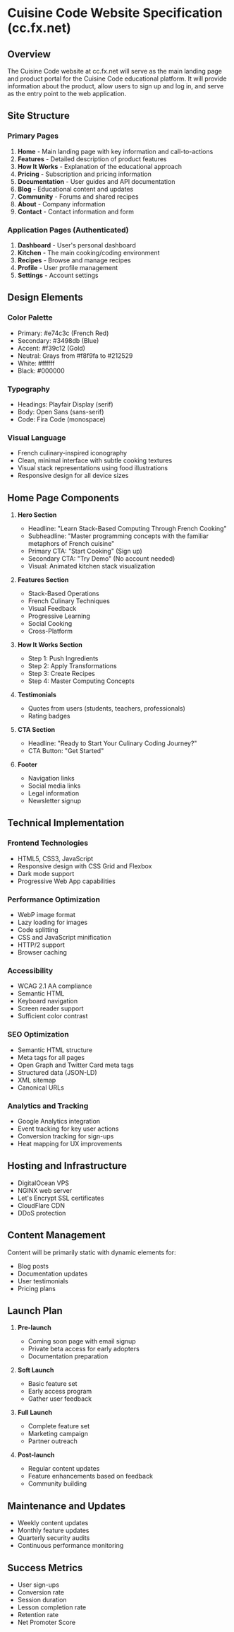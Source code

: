 # Cuisine Code Website Specification (cc.fx.net)

## Overview

The Cuisine Code website at cc.fx.net will serve as the main landing page and product portal for the Cuisine Code educational platform. It will provide information about the product, allow users to sign up and log in, and serve as the entry point to the web application.

## Site Structure

### Primary Pages

1. **Home** - Main landing page with key information and call-to-actions
2. **Features** - Detailed description of product features
3. **How It Works** - Explanation of the educational approach
4. **Pricing** - Subscription and pricing information
5. **Documentation** - User guides and API documentation
6. **Blog** - Educational content and updates
7. **Community** - Forums and shared recipes
8. **About** - Company information
9. **Contact** - Contact information and form

### Application Pages (Authenticated)

1. **Dashboard** - User's personal dashboard
2. **Kitchen** - The main cooking/coding environment
3. **Recipes** - Browse and manage recipes
4. **Profile** - User profile management
5. **Settings** - Account settings

## Design Elements

### Color Palette

- Primary: #e74c3c (French Red)
- Secondary: #3498db (Blue)
- Accent: #f39c12 (Gold)
- Neutral: Grays from #f8f9fa to #212529
- White: #ffffff
- Black: #000000

### Typography

- Headings: Playfair Display (serif)
- Body: Open Sans (sans-serif)
- Code: Fira Code (monospace)

### Visual Language

- French culinary-inspired iconography
- Clean, minimal interface with subtle cooking textures
- Visual stack representations using food illustrations
- Responsive design for all device sizes

## Home Page Components

1. **Hero Section**
   - Headline: "Learn Stack-Based Computing Through French Cooking"
   - Subheadline: "Master programming concepts with the familiar metaphors of French cuisine"
   - Primary CTA: "Start Cooking" (Sign up)
   - Secondary CTA: "Try Demo" (No account needed)
   - Visual: Animated kitchen stack visualization

2. **Features Section**
   - Stack-Based Operations
   - French Culinary Techniques
   - Visual Feedback
   - Progressive Learning
   - Social Cooking
   - Cross-Platform

3. **How It Works Section**
   - Step 1: Push Ingredients
   - Step 2: Apply Transformations
   - Step 3: Create Recipes
   - Step 4: Master Computing Concepts

4. **Testimonials**
   - Quotes from users (students, teachers, professionals)
   - Rating badges

5. **CTA Section**
   - Headline: "Ready to Start Your Culinary Coding Journey?"
   - CTA Button: "Get Started"

6. **Footer**
   - Navigation links
   - Social media links
   - Legal information
   - Newsletter signup

## Technical Implementation

### Frontend Technologies

- HTML5, CSS3, JavaScript
- Responsive design with CSS Grid and Flexbox
- Dark mode support
- Progressive Web App capabilities

### Performance Optimization

- WebP image format
- Lazy loading for images
- Code splitting
- CSS and JavaScript minification
- HTTP/2 support
- Browser caching

### Accessibility

- WCAG 2.1 AA compliance
- Semantic HTML
- Keyboard navigation
- Screen reader support
- Sufficient color contrast

### SEO Optimization

- Semantic HTML structure
- Meta tags for all pages
- Open Graph and Twitter Card meta tags
- Structured data (JSON-LD)
- XML sitemap
- Canonical URLs

### Analytics and Tracking

- Google Analytics integration
- Event tracking for key user actions
- Conversion tracking for sign-ups
- Heat mapping for UX improvements

## Hosting and Infrastructure

- DigitalOcean VPS
- NGINX web server
- Let's Encrypt SSL certificates
- CloudFlare CDN
- DDoS protection

## Content Management

Content will be primarily static with dynamic elements for:
- Blog posts
- Documentation updates
- User testimonials
- Pricing plans

## Launch Plan

1. **Pre-launch**
   - Coming soon page with email signup
   - Private beta access for early adopters
   - Documentation preparation

2. **Soft Launch**
   - Basic feature set
   - Early access program
   - Gather user feedback

3. **Full Launch**
   - Complete feature set
   - Marketing campaign
   - Partner outreach

4. **Post-launch**
   - Regular content updates
   - Feature enhancements based on feedback
   - Community building

## Maintenance and Updates

- Weekly content updates
- Monthly feature updates
- Quarterly security audits
- Continuous performance monitoring

## Success Metrics

- User sign-ups
- Conversion rate
- Session duration
- Lesson completion rate
- Retention rate
- Net Promoter Score
